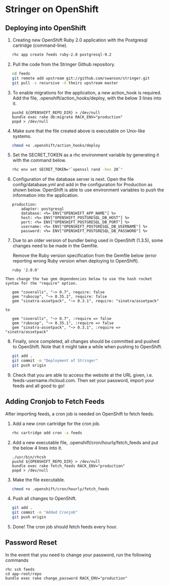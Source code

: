 Stringer on OpenShift
========================

Deploying into OpenShift
------------------------

1. Creating new OpenShift Ruby 2.0 application with the Postgresql cartridge (command-line).

 ```sh
    rhc app create feeds ruby-2.0 postgresql-9.2
 ```

2. Pull the code from the Stringer Github repository.

 ```sh
	cd feeds
	git remote add upstream git://github.com/swanson/stringer.git
	git pull -s recursive -X theirs upstream master
 ```

3. To enable migrations for the application, a new action_hook is required. Add the file, .openshift/action_hooks/deploy,  with the below 3 lines into it.

 ```
	pushd ${OPENSHIFT_REPO_DIR} > /dev/null
	bundle exec rake db:migrate RACK_ENV="production"
	popd > /dev/null
 ```

4. Make sure that the file created above is executable on Unix-like systems.

 ```sh
    chmod +x .openshift/action_hooks/deploy
 ```

5. Set the SECRET_TOKEN as a rhc environment variable by generating it with the command below.

 ```sh
    rhc env set SECRET_TOKEN="`openssl rand -hex 20`"
 ```

6. Configuration of the database server is next. Open the file config/database.yml and add in the configuration for Production as shown below. OpenShift is able to use environment variables to push the information into the application.

 ```
	production:
		adapter: postgresql
		database: <%= ENV["OPENSHIFT_APP_NAME"] %>
		host: <%= ENV["OPENSHIFT_POSTGRESQL_DB_HOST"] %>
		port: <%= ENV["OPENSHIFT_POSTGRESQL_DB_PORT"] %>
		username: <%= ENV["OPENSHIFT_POSTGRESQL_DB_USERNAME"] %>
		password: <%= ENV["OPENSHIFT_POSTGRESQL_DB_PASSWORD"] %> 
 ```

7. Due to an older version of bundler being used in OpenShift (1.3.5), some changes need to be made in the Gemfile. 

	Remove the Ruby version specification from the Gemfile below (error reporting wrong Ruby version when deploying to OpenShift). 

 ```
	ruby '2.0.0'
 ```

	Then change the two gem dependencies below to use the hash rocket syntax for the "require" option.

 ```
	gem "coveralls", "~> 0.7", require: false
	gem "rubocop", "~> 0.35.1", require: false
	gem "sinatra-assetpack", "~> 0.3.1", require: "sinatra/assetpack"
 ```
	to
 ```
	gem "coveralls", "~> 0.7", :require => false
	gem "rubocop", "~> 0.35.1", :require => false
	gem "sinatra-assetpack", "~> 0.3.1", :require => "sinatra/assetpack"
 ```

8. Finally, once completed, all changes should be committed and pushed to OpenShift. Note that it might take a while when pushing to OpenShift.

 ```sh
	git add .
	git commit -m "Deployment of Stringer"
	git push origin
 ```

9. Check that you are able to access the website at the URL given, i.e. feeds-username.rhcloud.com. Then set your password, import your feeds and all good to go!


Adding Cronjob to Fetch Feeds
-----------------------------

After importing feeds, a cron job is needed on OpenShift to fetch feeds. 

1. Add a new cron cartridge for the cron job.

 ```sh
    rhc cartridge add cron -a feeds
 ```

2. Add a new executable file, .openshift/cron/hourly/fetch_feeds and put the below 4 lines into it. 

 ```
	./usr/bin/rhcsh
	pushd ${OPENSHIFT_REPO_DIR} > /dev/null
	bundle exec rake fetch_feeds RACK_ENV="production"
	popd > /dev/null
 ```

3. Make the file executable.

 ```sh
    chmod +x .openshift/cron/hourly/fetch_feeds
 ```

4. Push all changes to OpenShift.

 ```sh
	git add .
	git commit -m "Added Cronjob"
	git push origin
 ```

5. Done! The cron job should fetch feeds every hour.

Password Reset
--------------
In the event that you need to change your password, run the following commands
```
rhc ssh feeds
cd app-root/repo	
bundle exec rake change_password RACK_ENV="production"
```
